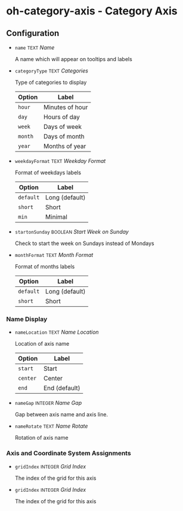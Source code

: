 # oh-category-axis - Category Axis

<!-- GENERATED componentDescription -->

<!-- GENERATED /componentDescription -->

## Configuration

<!-- GENERATED props -->

- `name` <small>TEXT</small> _Name_

  A name which will appear on tooltips and labels

- `categoryType` <small>TEXT</small> _Categories_

  Type of categories to display

  | Option | Label |
  |--------|-------|
  | `hour` | Minutes of hour |
  | `day` | Hours of day |
  | `week` | Days of week |
  | `month` | Days of month |
  | `year` | Months of year |


- `weekdayFormat` <small>TEXT</small> _Weekday Format_

  Format of weekdays labels

  | Option | Label |
  |--------|-------|
  | `default` | Long (default) |
  | `short` | Short |
  | `min` | Minimal |


- `startonSunday` <small>BOOLEAN</small> _Start Week on Sunday_

  Check to start the week on Sundays instead of Mondays

- `monthFormat` <small>TEXT</small> _Month Format_

  Format of months labels

  | Option | Label |
  |--------|-------|
  | `default` | Long (default) |
  | `short` | Short |


### Name Display


- `nameLocation` <small>TEXT</small> _Name Location_

  Location of axis name

  | Option | Label |
  |--------|-------|
  | `start` | Start |
  | `center` | Center |
  | `end` | End (default) |


- `nameGap` <small>INTEGER</small> _Name Gap_

  Gap between axis name and axis line.

- `nameRotate` <small>TEXT</small> _Name Rotate_

  Rotation of axis name

### Axis and Coordinate System Assignments


- `gridIndex` <small>INTEGER</small> _Grid Index_

  The index of the grid for this axis

- `gridIndex` <small>INTEGER</small> _Grid Index_

  The index of the grid for this axis

<!-- GENERATED /props -->
